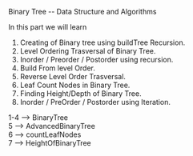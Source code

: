 Binary Tree -- Data Structure and Algorithms 

In this part we will learn 
1. Creating of Binary tree using buildTree Recursion.
2. Level Ordering Trasversal of Binary Tree.
3. Inorder / Preorder / Postorder using recursion.
4. Build From level Order.
5. Reverse Level Order Trasversal.
6. Leaf Count Nodes in Binary Tree.
7. Finding Height/Depth of Binary Tree.
8. Inorder / PreOrder / Postorder using Iteration.


1-4 --> BinaryTree  <br>
5 -->   AdvancedBinaryTree  <br>
6 -->   countLeafNodes  <br>
7 -->   HeightOfBinaryTree <br>
  

